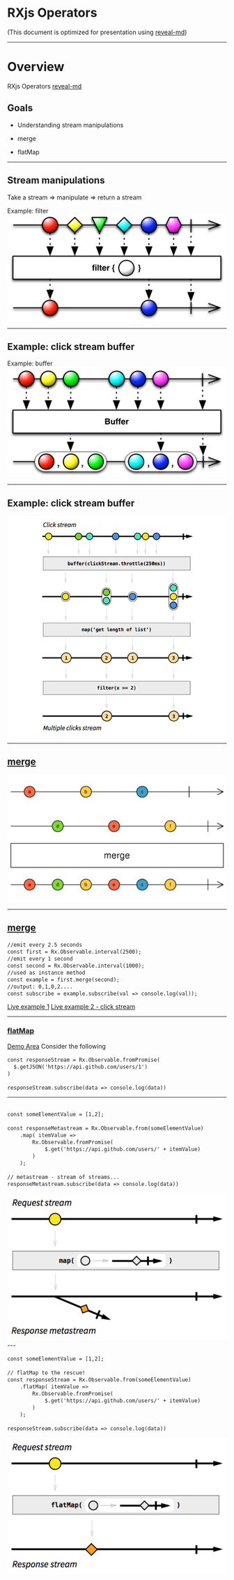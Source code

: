 # RXjs Operators

(This document is optimized for presentation using [reveal-md](https://github.com/webpro/reveal-md))

---

# Overview
RXjs Operators
[reveal-md](https://github.com/webpro/reveal-md)
## Goals
* Understanding stream manipulations
<!-- .element: class="fragment" -->
* merge
<!-- .element: class="fragment" -->
* flatMap
<!-- .element: class="fragment" -->


---

## Stream manipulations
Take a stream => manipulate => return a stream

<div>
    Example: filter
    <img src="./filter.png">
</div>

---

## Example: click stream buffer

<div>
    Example: buffer
    <img src="./buffer.png">
</div>


---

## Example: click stream buffer

<div>
    <img src="./multi-click-marble-diagram.png">
</div>

---

## [merge](https://www.learnrxjs.io/operators/combination/merge.html)
<div>
    <img src="./merge.png">
</div>

---

## [merge](https://www.learnrxjs.io/operators/combination/merge.html)
```
//emit every 2.5 seconds
const first = Rx.Observable.interval(2500);
//emit every 1 second
const second = Rx.Observable.interval(1000);
//used as instance method
const example = first.merge(second);
//output: 0,1,0,2....
const subscribe = example.subscribe(val => console.log(val));

```
[Live example 1](http://jsbin.com/wuwujokaqu/1/edit?js,console)
[Live example 2 - click stream](http://jsfiddle.net/staltz/4gGgs/27/)

---

### [flatMap](https://www.learnrxjs.io/operators/combination/merge.html)
[Demo Area](https://jsbin.com/xixirof/edit?html,js,console)
Consider the following 
```
const responseStream = Rx.Observable.fromPromise(
  $.getJSON('https://api.github.com/users/1')
)

responseStream.subscribe(data => console.log(data))
```

---

```

const someElementValue = [1,2];

const responseMetastream = Rx.Observable.from(someElementValue)
    .map( itemValue => 
        Rx.Observable.fromPromise(
            $.get('https://api.github.com/users/' + itemValue)
        )
    );
    
// metastream - stream of streams...
responseMetastream.subscribe(data => console.log(data))

```
<div>
    <img src="./metastream.png">
</div>
<!-- .element: class="fragment" -->
---

```
const someElementValue = [1,2];

// flatMap to the rescue!
const responseStream = Rx.Observable.from(someElementValue)
    .flatMap( itemValue => 
        Rx.Observable.fromPromise(
            $.get('https://api.github.com/users/' + itemValue)
        )
    );
    
responseStream.subscribe(data => console.log(data))
```

<div>
    <img src="./flatmap.png">
</div>
<!-- .element: class="fragment" -->

